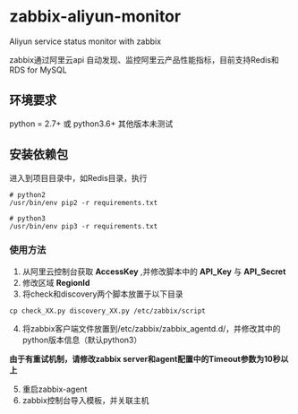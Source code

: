 # zabbix-aliyun-monitor
Aliyun service status monitor with zabbix   

zabbix通过阿里云api 自动发现、监控阿里云产品性能指标，目前支持Redis和RDS for MySQL


## 环境要求
python = 2.7+ 或 python3.6+  其他版本未测试

## 安装依赖包
进入到项目目录中，如Redis目录，执行
```shell
# python2
/usr/bin/env pip2 -r requirements.txt
```
```shell
# python3
/usr/bin/env pip3 -r requirements.txt
```

### 使用方法
1. 从阿里云控制台获取 **AccessKey** ,并修改脚本中的 **API_Key** 与 **API_Secret**
2. 修改区域 **RegionId**
3. 将check和discovery两个脚本放置于以下目录
```shell
cp check_XX.py discovery_XX.py /etc/zabbix/script
```
4. 将zabbix客户端文件放置到/etc/zabbix/zabbix_agentd.d/，并修改其中的python版本信息（默认python3）

**由于有重试机制，请修改zabbix server和agent配置中的Timeout参数为10秒以上**

5. 重启zabbix-agent
6. zabbix控制台导入模板，并关联主机
